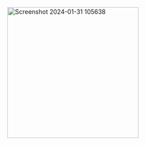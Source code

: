 <img width="302" alt="Screenshot 2024-01-31 105638" src="https://github.com/InsightEdge01/ApplicantTrackingSystemApp/assets/131486782/4886f793-5842-4bcc-a125-dcfe1dacfbb7">
